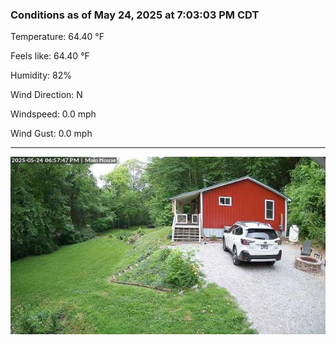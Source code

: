 ### Conditions as of May 24, 2025 at 7:03:03 PM CDT 

Temperature: 64.40 &deg;F

Feels like: 64.40 &deg;F

Humidity: 82%

Wind Direction: N

Windspeed: 0.0 mph

Wind Gust: 0.0 mph

---

<img src="./images/latest.jpeg"/>

